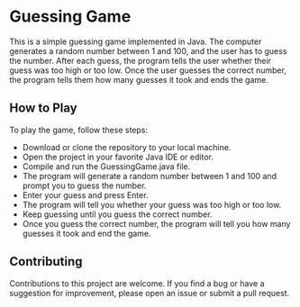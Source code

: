 # Guessing Game
This is a simple guessing game implemented in Java. The computer generates a random number between 1 and 100, and the user has to guess the number. After each guess, the program tells the user whether their guess was too high or too low. Once the user guesses the correct number, the program tells them how many guesses it took and ends the game.

## How to Play
To play the game, follow these steps:
- Download or clone the repository to your local machine.
- Open the project in your favorite Java IDE or editor.
- Compile and run the GuessingGame.java file.
- The program will generate a random number between 1 and 100 and prompt you to guess the number.
- Enter your guess and press Enter.
- The program will tell you whether your guess was too high or too low.
- Keep guessing until you guess the correct number.
- Once you guess the correct number, the program will tell you how many guesses it took and end the game.

## Contributing
Contributions to this project are welcome. If you find a bug or have a suggestion for improvement, please open an issue or submit a pull request.
